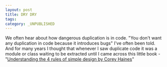 ```yaml
---
layout: post
title: DRY DRY
tags: 
category: _UNPUBLISHED
---
```


We often hear about how dangerous duplication is in code. "You don't want any duplication in code because it introduces bugs" I've often been told. And for many years I thought that whenever I saw duplicate code it was a module or class waiting to be extracted until I came across this little book - "[Understanding the 4 rules of simple design by Corey Haines](https://leanpub.com/4rulesofsimpledesign)"




